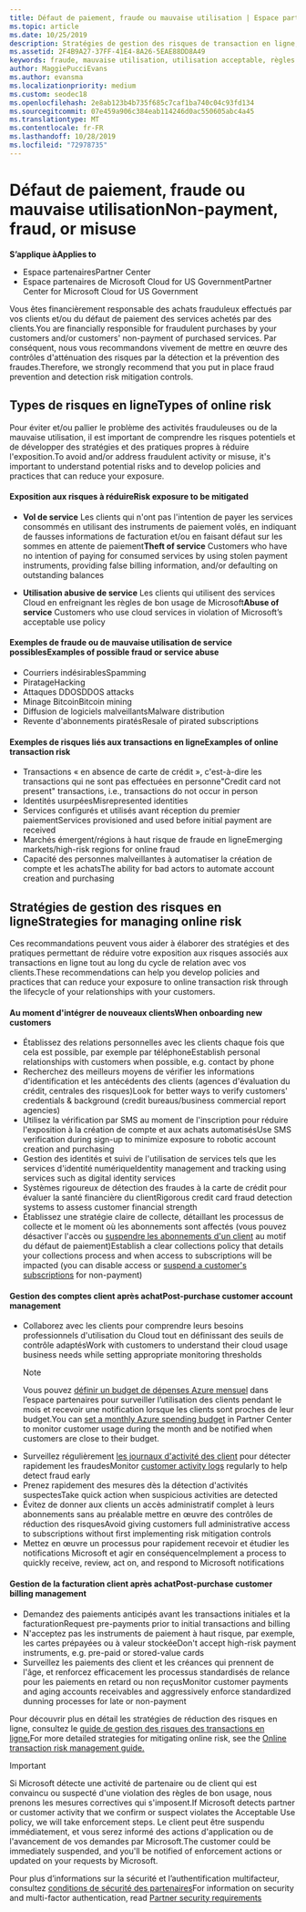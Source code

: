 ```yaml
---
title: Défaut de paiement, fraude ou mauvaise utilisation | Espace partenaires
ms.topic: article
ms.date: 10/25/2019
description: Stratégies de gestion des risques de transaction en ligne, y compris le défaut de paiement de biens et de services par des clients et les mauvaises utilisations ou activités frauduleuses
ms.assetid: 2F4B9A27-37FF-41E4-8A26-5EAE88DD8A49
keywords: fraude, mauvaise utilisation, utilisation acceptable, règles de bon usage, défaut de paiement, le client ne pas paye pas la facture, risque en ligne, vol de service, abus du service, suspendre un abonnement,
author: MaggiePucciEvans
ms.author: evansma
ms.localizationpriority: medium
ms.custom: seodec18
ms.openlocfilehash: 2e8ab123b4b735f685c7caf1ba740c04c93fd134
ms.sourcegitcommit: 07e459a906c384eab114246d0ac550605abc4a45
ms.translationtype: MT
ms.contentlocale: fr-FR
ms.lasthandoff: 10/28/2019
ms.locfileid: "72978735"
---
```

# <a name="non-payment-fraud-or-misuse"></a><span data-ttu-id="3d86a-104">Défaut de paiement, fraude ou mauvaise utilisation</span><span class="sxs-lookup"><span data-stu-id="3d86a-104">Non-payment, fraud, or misuse</span></span>

<span data-ttu-id="3d86a-105">**S’applique à**</span><span class="sxs-lookup"><span data-stu-id="3d86a-105">**Applies to**</span></span>

-  <span data-ttu-id="3d86a-106">Espace partenaires</span><span class="sxs-lookup"><span data-stu-id="3d86a-106">Partner Center</span></span>
-  <span data-ttu-id="3d86a-107">Espace partenaires de Microsoft Cloud for US Government</span><span class="sxs-lookup"><span data-stu-id="3d86a-107">Partner Center for Microsoft Cloud for US Government</span></span>



<span data-ttu-id="3d86a-108">Vous êtes financièrement responsable des achats frauduleux effectués par vos clients et/ou du défaut de paiement des services achetés par des clients.</span><span class="sxs-lookup"><span data-stu-id="3d86a-108">You are financially responsible for fraudulent purchases by your customers and/or customers' non-payment of purchased services.</span></span> <span data-ttu-id="3d86a-109">Par conséquent, nous vous recommandons vivement de mettre en œuvre des contrôles d'atténuation des risques par la détection et la prévention des fraudes.</span><span class="sxs-lookup"><span data-stu-id="3d86a-109">Therefore, we strongly recommend that you put in place fraud prevention and detection risk mitigation controls.</span></span>

## <a name="types-of-online-risk"></a><span data-ttu-id="3d86a-110">Types de risques en ligne</span><span class="sxs-lookup"><span data-stu-id="3d86a-110">Types of online risk</span></span>

<span data-ttu-id="3d86a-111">Pour éviter et/ou pallier le problème des activités frauduleuses ou de la mauvaise utilisation, il est important de comprendre les risques potentiels et de développer des stratégies et des pratiques propres à réduire l'exposition.</span><span class="sxs-lookup"><span data-stu-id="3d86a-111">To avoid and/or address fraudulent activity or misuse, it's important to understand potential risks and to develop policies and practices that can reduce your exposure.</span></span>

#### <a name="risk-exposure-to-be-mitigated"></a><span data-ttu-id="3d86a-112">Exposition aux risques à réduire</span><span class="sxs-lookup"><span data-stu-id="3d86a-112">Risk exposure to be mitigated</span></span>

- <span data-ttu-id="3d86a-113">**Vol de service** Les clients qui n'ont pas l'intention de payer les services consommés en utilisant des instruments de paiement volés, en indiquant de fausses informations de facturation et/ou en faisant défaut sur les sommes en attente de paiement</span><span class="sxs-lookup"><span data-stu-id="3d86a-113">**Theft of service** Customers who have no intention of paying for consumed services by using stolen payment instruments, providing false billing information, and/or defaulting on outstanding balances</span></span>

- <span data-ttu-id="3d86a-114">**Utilisation abusive de service** Les clients qui utilisent des services Cloud en enfreignant les règles de bon usage de Microsoft</span><span class="sxs-lookup"><span data-stu-id="3d86a-114">**Abuse of service** Customers who use cloud services in violation of Microsoft’s acceptable use policy</span></span>

#### <a name="examples-of-possible-fraud-or-service-abuse"></a><span data-ttu-id="3d86a-115">Exemples de fraude ou de mauvaise utilisation de service possibles</span><span class="sxs-lookup"><span data-stu-id="3d86a-115">Examples of possible fraud or service abuse</span></span>
- <span data-ttu-id="3d86a-116">Courriers indésirables</span><span class="sxs-lookup"><span data-stu-id="3d86a-116">Spamming</span></span>
- <span data-ttu-id="3d86a-117">Piratage</span><span class="sxs-lookup"><span data-stu-id="3d86a-117">Hacking</span></span>
- <span data-ttu-id="3d86a-118">Attaques DDOS</span><span class="sxs-lookup"><span data-stu-id="3d86a-118">DDOS attacks</span></span>
- <span data-ttu-id="3d86a-119">Minage Bitcoin</span><span class="sxs-lookup"><span data-stu-id="3d86a-119">Bitcoin mining</span></span>
- <span data-ttu-id="3d86a-120">Diffusion de logiciels malveillants</span><span class="sxs-lookup"><span data-stu-id="3d86a-120">Malware distribution</span></span>
- <span data-ttu-id="3d86a-121">Revente d'abonnements piratés</span><span class="sxs-lookup"><span data-stu-id="3d86a-121">Resale of pirated subscriptions</span></span> 

#### <a name="examples-of-online-transaction-risk"></a><span data-ttu-id="3d86a-122">Exemples de risques liés aux transactions en ligne</span><span class="sxs-lookup"><span data-stu-id="3d86a-122">Examples of online transaction risk</span></span>
- <span data-ttu-id="3d86a-123">Transactions « en absence de carte de crédit », c'est-à-dire les transactions qui ne sont pas effectuées en personne</span><span class="sxs-lookup"><span data-stu-id="3d86a-123">"Credit card not present" transactions, i.e., transactions do not occur in person</span></span>
- <span data-ttu-id="3d86a-124">Identités usurpées</span><span class="sxs-lookup"><span data-stu-id="3d86a-124">Misrepresented identities</span></span>
- <span data-ttu-id="3d86a-125">Services configurés et utilisés avant réception du premier paiement</span><span class="sxs-lookup"><span data-stu-id="3d86a-125">Services provisioned and used before initial payment are received</span></span>
- <span data-ttu-id="3d86a-126">Marchés émergent/régions à haut risque de fraude en ligne</span><span class="sxs-lookup"><span data-stu-id="3d86a-126">Emerging markets/high-risk regions for online fraud</span></span>
- <span data-ttu-id="3d86a-127">Capacité des personnes malveillantes à automatiser la création de compte et les achats</span><span class="sxs-lookup"><span data-stu-id="3d86a-127">The ability for bad actors to automate account creation and purchasing</span></span>

## <a name="strategies-for-managing-online-risk"></a><span data-ttu-id="3d86a-128">Stratégies de gestion des risques en ligne</span><span class="sxs-lookup"><span data-stu-id="3d86a-128">Strategies for managing online risk</span></span>

<span data-ttu-id="3d86a-129">Ces recommandations peuvent vous aider à élaborer des stratégies et des pratiques permettant de réduire votre exposition aux risques associés aux transactions en ligne tout au long du cycle de relation avec vos clients.</span><span class="sxs-lookup"><span data-stu-id="3d86a-129">These recommendations can help you develop policies and practices that can reduce your exposure to online transaction risk through the lifecycle of your relationships with your customers.</span></span>  

#### <a name="when-onboarding-new-customers"></a><span data-ttu-id="3d86a-130">Au moment d'intégrer de nouveaux clients</span><span class="sxs-lookup"><span data-stu-id="3d86a-130">When onboarding new customers</span></span>
- <span data-ttu-id="3d86a-131">Établissez des relations personnelles avec les clients chaque fois que cela est possible, par exemple par téléphone</span><span class="sxs-lookup"><span data-stu-id="3d86a-131">Establish personal relationships with customers when possible, e.g. contact by phone</span></span>
- <span data-ttu-id="3d86a-132">Recherchez des meilleurs moyens de vérifier les informations d'identification et les antécédents des clients (agences d'évaluation du crédit, centrales des risques)</span><span class="sxs-lookup"><span data-stu-id="3d86a-132">Look for better ways to verify customers' credentials & background (credit bureaus/business commercial report agencies)</span></span> 
- <span data-ttu-id="3d86a-133">Utilisez la vérification par SMS au moment de l'inscription pour réduire l'exposition à la création de compte et aux achats automatisés</span><span class="sxs-lookup"><span data-stu-id="3d86a-133">Use SMS verification during sign-up to minimize exposure to robotic account creation and purchasing</span></span>
- <span data-ttu-id="3d86a-134">Gestion des identités et suivi de l'utilisation de services tels que les services d'identité numérique</span><span class="sxs-lookup"><span data-stu-id="3d86a-134">Identity management and tracking using services such as digital identity services</span></span>
- <span data-ttu-id="3d86a-135">Systèmes rigoureux de détection des fraudes à la carte de crédit pour évaluer la santé financière du client</span><span class="sxs-lookup"><span data-stu-id="3d86a-135">Rigorous credit card fraud detection systems to assess customer financial strength</span></span>
- <span data-ttu-id="3d86a-136">Établissez une stratégie claire de collecte, détaillant les processus de collecte et le moment où les abonnements sont affectés (vous pouvez désactiver l'accès ou [suspendre les abonnements d'un client](suspend-a-subscription.md) au motif du défaut de paiement)</span><span class="sxs-lookup"><span data-stu-id="3d86a-136">Establish a clear collections policy that details your collections process and when access to subscriptions will be impacted (you can disable access or [suspend a customer's subscriptions](suspend-a-subscription.md) for non-payment)</span></span>

#### <a name="post-purchase-customer-account-management"></a><span data-ttu-id="3d86a-137">Gestion des comptes client après achat</span><span class="sxs-lookup"><span data-stu-id="3d86a-137">Post-purchase customer account management</span></span>
- <span data-ttu-id="3d86a-138">Collaborez avec les clients pour comprendre leurs besoins professionnels d'utilisation du Cloud tout en définissant des seuils de contrôle adaptés</span><span class="sxs-lookup"><span data-stu-id="3d86a-138">Work with customers to understand their cloud usage business needs while setting appropriate monitoring thresholds</span></span>
    > [!NOTE]  
    >  <span data-ttu-id="3d86a-139">Vous pouvez [définir un budget de dépenses Azure mensuel](set-an-azure-spending-budget-for-your-customers.md) dans l’espace partenaires pour surveiller l’utilisation des clients pendant le mois et recevoir une notification lorsque les clients sont proches de leur budget.</span><span class="sxs-lookup"><span data-stu-id="3d86a-139">You can [set a monthly Azure spending budget](set-an-azure-spending-budget-for-your-customers.md) in Partner Center to monitor customer usage during the month and be notified when customers are close to their budget.</span></span>
- <span data-ttu-id="3d86a-140">Surveillez régulièrement [les journaux d'activité des client](activity-logs.md) pour détecter rapidement les fraudes</span><span class="sxs-lookup"><span data-stu-id="3d86a-140">Monitor [customer activity logs](activity-logs.md) regularly to help detect fraud early</span></span>
- <span data-ttu-id="3d86a-141">Prenez rapidement des mesures dès la détection d'activités suspectes</span><span class="sxs-lookup"><span data-stu-id="3d86a-141">Take quick action when suspicious activities are detected</span></span>
- <span data-ttu-id="3d86a-142">Évitez de donner aux clients un accès administratif complet à leurs abonnements sans au préalable mettre en œuvre des contrôles de réduction des risques</span><span class="sxs-lookup"><span data-stu-id="3d86a-142">Avoid giving customers full administrative access to subscriptions without first implementing risk mitigation controls</span></span>
- <span data-ttu-id="3d86a-143">Mettez en œuvre un processus pour rapidement recevoir et étudier les notifications Microsoft et agir en conséquence</span><span class="sxs-lookup"><span data-stu-id="3d86a-143">Implement a process to quickly receive, review, act on, and respond to Microsoft notifications</span></span>

#### <a name="post-purchase-customer-billing-management"></a><span data-ttu-id="3d86a-144">Gestion de la facturation client après achat</span><span class="sxs-lookup"><span data-stu-id="3d86a-144">Post-purchase customer billing management</span></span>
- <span data-ttu-id="3d86a-145">Demandez des paiements anticipés avant les transactions initiales et la facturation</span><span class="sxs-lookup"><span data-stu-id="3d86a-145">Request pre-payments prior to initial transactions and billing</span></span> 
- <span data-ttu-id="3d86a-146">N'acceptez pas les instruments de paiement à haut risque, par exemple, les cartes prépayées ou à valeur stockée</span><span class="sxs-lookup"><span data-stu-id="3d86a-146">Don't accept high-risk payment instruments, e.g. pre-paid or stored-value cards</span></span>
- <span data-ttu-id="3d86a-147">Surveillez les paiements des client et les créances qui prennent de l'âge, et renforcez efficacement les processus standardisés de relance pour les paiements en retard ou non reçus</span><span class="sxs-lookup"><span data-stu-id="3d86a-147">Monitor customer payments and aging accounts receivables and aggressively enforce standardized dunning processes for late or non-payment</span></span>

<span data-ttu-id="3d86a-148">Pour découvrir plus en détail les stratégies de réduction des risques en ligne, consultez le [guide de gestion des risques des transactions en ligne.](https://assets.windowsphone.com/7d885238-e13b-4f10-a682-3d5adacd2859/CSP-PartnerRiskGuide-APSFinal_InvariantCulture_Default.zip)</span><span class="sxs-lookup"><span data-stu-id="3d86a-148">For more detailed strategies for mitigating online risk, see the [Online transaction risk management guide.](https://assets.windowsphone.com/7d885238-e13b-4f10-a682-3d5adacd2859/CSP-PartnerRiskGuide-APSFinal_InvariantCulture_Default.zip)</span></span>

> [!IMPORTANT]  
> <span data-ttu-id="3d86a-149">Si Microsoft détecte une activité de partenaire ou de client qui est convaincu ou suspecté d'une violation des règles de bon usage, nous prenons les mesures correctives qui s'imposent.</span><span class="sxs-lookup"><span data-stu-id="3d86a-149">If Microsoft detects partner or customer activity that we confirm or suspect violates the Acceptable Use policy, we will take enforcement steps.</span></span> <span data-ttu-id="3d86a-150">Le client peut être suspendu immédiatement, et vous serez informé des actions d'application ou de l'avancement de vos demandes par Microsoft.</span><span class="sxs-lookup"><span data-stu-id="3d86a-150">The customer could be immediately suspended, and you'll be notified of enforcement actions or updated on your requests by Microsoft.</span></span>

 <span data-ttu-id="3d86a-151">Pour plus d’informations sur la sécurité et l’authentification multifacteur, consultez [conditions de sécurité des partenaires](partner-security-requirements.md)</span><span class="sxs-lookup"><span data-stu-id="3d86a-151">For information on security and multi-factor authentication, read [Partner security requirements](partner-security-requirements.md)</span></span>

 




